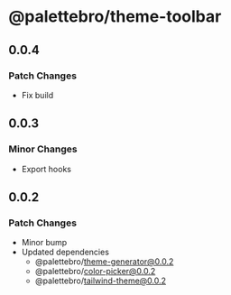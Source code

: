 # @palettebro/theme-toolbar

## 0.0.4

### Patch Changes

- Fix build

## 0.0.3

### Minor Changes

- Export hooks

## 0.0.2

### Patch Changes

- Minor bump
- Updated dependencies
  - @palettebro/theme-generator@0.0.2
  - @palettebro/color-picker@0.0.2
  - @palettebro/tailwind-theme@0.0.2
